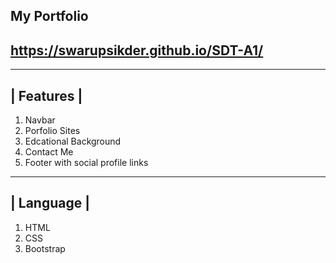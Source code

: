 My Portfolio
--------------------------------

https://swarupsikder.github.io/SDT-A1/
--------------------------------

--------------
|  Features  |
--------------
1. Navbar
2. Porfolio Sites
3. Edcational Background
4. Contact Me
5. Footer with social profile links


--------------
|  Language  |
--------------
1. HTML
2. CSS
3. Bootstrap